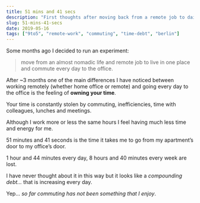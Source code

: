 ```yaml
---
title: 51 mins and 41 secs
description: "First thoughts after moving back from a remote job to daily commuting"
slug: 51-mins-41-secs
date: 2019-05-16
tags: ["9to5", "remote-work", "commuting", "time-debt", "berlin"]
---
```


Some months ago I decided to run an experiment:

> move from an almost nomadic life and remote job to live in one place and commute every day to the office.

After ~3 months one of the main differences I have noticed between working remotely (whether home office or remote) and going every day to the office is the feeling of **owning your time**.

Your time is constantly stolen by commuting, inefficiencies, time with colleagues, lunches and meetings.

Although I work more or less the same hours I feel having much less time and energy for me.

51 minutes and 41 seconds is the time it takes me to go from my apartment’s door to my office’s door.

1 hour and 44 minutes every day, 8 hours and 40 minutes every week are lost.

I have never thought about it in this way but it looks like a _compounding debt..._ that is increasing every day.

Yep... _so far commuting has not been something that I enjoy_.
